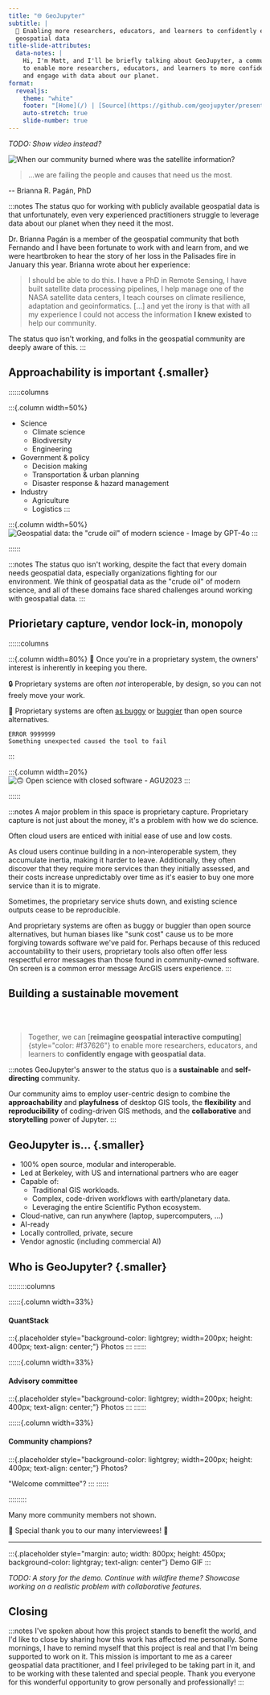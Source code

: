 ```yaml
---
title: "🌐 GeoJupyter"
subtitle: |
  💪 Enabling more researchers, educators, and learners to confidently engage with
  geospatial data
title-slide-attributes:
  data-notes: |
    Hi, I'm Matt, and I'll be briefly talking about GeoJupyter, a community which aims
    to enable more researchers, educators, and learners to more confidently interact
    and engage with data about our planet.
format:
  revealjs:
    theme: "white"
    footer: "[Home](/) | [Source](https://github.com/geojupyter/presentation-debrief)"
    auto-stretch: true 
    slide-number: true
---
```



_TODO: Show video instead?_

![[When our community burned where was the satellite information?](https://www.linkedin.com/pulse/when-our-community-burned-where-satellite-information-pag%C3%A1n-phd-8rxwf/?trackingId=goJI9VniOZAI3RGuoPXysA%3D%3D)](/assets/la-fire-aerial.png)


> ...we are failing the people and causes that need us the most.

-- Brianna R. Pagán, PhD

:::notes
The status quo for working with publicly available geospatial data is that
unfortunately, even very experienced practitioners struggle to leverage data about our
planet when they need it the most.

Dr. Brianna Pagán is a member of the geospatial community that both Fernando and I have
been fortunate to work with and learn from, and we were heartbroken to hear the story of
her loss in the Palisades fire in January this year. Brianna wrote about her experience:

> I should be able to do this. I have a PhD in Remote Sensing, I have built satellite
> data processing pipelines, I help manage one of the NASA satellite data centers, I
> teach courses on climate resilience, adaptation and geoinformatics. [...]  and yet the
> irony is that with all my experience I could not access the information **I knew
> existed** to help our community.

The status quo isn't working, and folks in the geospatial community are deeply aware of
this.
:::

## Approachability is important {.smaller}

::::::columns

:::{.column width=50%}
* Science
    * Climate science
    * Biodiversity
    * Engineering
* Government & policy
    * Decision making
    * Transportation & urban planning
    * Disaster response & hazard management
* Industry
    * Agriculture
    * Logistics
:::

:::{.column width=50%}
![Geospatial data: the "crude oil" of modern science - Image by GPT-4o](/assets/geospatial-data-as-crude-oil.png)
:::

::::::


:::notes
The status quo isn't working, despite the fact that every domain needs geospatial data,
especially organizations fighting for our environment.
We think of geospatial data as the "crude oil" of modern science, and all of these
domains face shared challenges around working with geospatial data.
:::


## Priorietary capture, vendor lock-in, monopoly

::::::columns

:::{.column width=80%}
:stop_sign: Once you're in a proprietary system, the owners' interest is inherently in
keeping you there.

:lock: Proprietary systems are often _not_ interoperable, by design, so you can not freely move your work.

:bug: Proprietary systems are often
[as buggy](https://www.reddit.com/r/ArcGIS/comments/1dp7308/i_feel_like_esri_releases_buggy_af_updates/)
or
[buggier](https://www.google.com/search?q=esri+error+999999)
than open source alternatives.

```text
ERROR 9999999
Something unexpected caused the tool to fail
```
:::

:::{.column width=20%}
![:upside_down_face: Open science with closed software - AGU2023](/assets/open-science-with-arcgis.png)
:::

::::::

:::notes
A major problem in this space is proprietary capture.
Proprietary capture is not just about the money, it's a problem with how we do science.

Often cloud users are enticed with initial ease of use and low costs.

As cloud users continue building in a non-interoperable system, they accumulate inertia,
making it harder to leave.
Additionally, they often discover that they require more services than they initially
assessed, and their costs increase unpredictably over time as it's easier to buy one
more service than it is to migrate.

Sometimes, the proprietary service shuts down, and existing science outputs cease to be
reproducible.

And proprietary systems are often as buggy or buggier than open source alternatives, but
human biases like "sunk cost" cause us to be more forgiving towards software we've paid
for.
Perhaps because of this reduced accountability to their users, proprietary tools also
often offer less respectful error messages than those found in community-owned software.
On screen is a common error message ArcGIS users experience.
:::


## Building a sustainable movement

<br/><br/>

> Together, we can
> [**reimagine geospatial interactive computing**]{style="color: #f37626"}
> to enable more researchers, educators, and learners to **confidently engage with
> geospatial data**.

:::notes
GeoJupyter's answer to the status quo is a **sustainable** and **self-directing** community.

Our community aims to employ user-centric design to combine the **approachability** and
**playfulness** of desktop GIS tools, the **flexibility** and **reproducibility** of
coding-driven GIS methods, and the **collaborative** and **storytelling** power of
Jupyter.
:::


## GeoJupyter is... {.smaller}

* 100% open source, modular and interoperable.
* Led at Berkeley, with US and international partners who are eager
* Capable of:
    * Traditional GIS workloads.
    * Complex, code-driven workflows with earth/planetary data.
    * Leveraging the entire Scientific Python ecosystem.
* Cloud-native, can run anywhere (laptop, supercomputers, …)
* AI-ready
* Locally controlled, private, secure
* Vendor agnostic (including commercial AI)


## Who is GeoJupyter? {.smaller}

:::::::::columns

::::::{.column width=33%}
#### QuantStack

:::{.placeholder style="background-color: lightgrey; width=200px; height: 400px; text-align: center;"}
Photos
:::
::::::

::::::{.column width=33%}
#### Advisory committee

:::{.placeholder style="background-color: lightgrey; width=200px; height: 400px; text-align: center;"}
Photos
:::
::::::

::::::{.column width=33%}
#### Community champions?

:::{.placeholder style="background-color: lightgrey; width=200px; height: 400px; text-align: center;"}
Photos?

"Welcome committee"?
:::
::::::

:::::::::

Many more community members not shown.

:bow: Special thank you to our many interviewees! :bow:


---

:::{.placeholder style="margin: auto; width: 800px; height: 450px; background-color: lightgray; text-align: center"}
Demo GIF
:::

_TODO: A story for the demo.
Continue with wildfire theme?
Showcase working on a realistic problem with collaborative features._


## Closing

:::notes
I've spoken about how this project stands to benefit the world, and I'd like to close by
sharing how this work has affected me personally.
Some mornings, I have to remind myself that this project is real and that I'm being
supported to work on it.
This mission is important to me as a career geospatial data practitioner, and I feel
privileged to be taking part in it, and to be working with these talented and special
people.
Thank you everyone for this wonderful opportunity to grow personally and professionally!
:::
